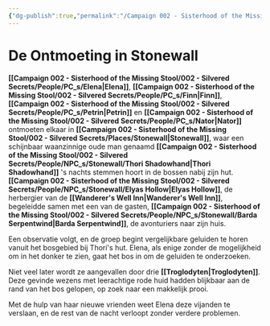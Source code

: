 ```yaml
---
{"dg-publish":true,"permalink":"/Campaign 002 - Sisterhood of the Missing Stool/002 - Silvered Secrets/Notes/Session recaps/001 De Ontmoeting in Stonewall/"}
---
```


# De Ontmoeting in **Stonewall**

**[[Campaign 002 - Sisterhood of the Missing Stool/002 - Silvered Secrets/People/PC_s/Elena\|Elena]]**, **[[Campaign 002 - Sisterhood of the Missing Stool/002 - Silvered Secrets/People/PC_s/Finn\|Finn]]**, **[[Campaign 002 - Sisterhood of the Missing Stool/002 - Silvered Secrets/People/PC_s/Petrin\|Petrin]]** en **[[Campaign 002 - Sisterhood of the Missing Stool/002 - Silvered Secrets/People/PC_s/Nator\|Nator]]** ontmoeten elkaar in **[[Campaign 002 - Sisterhood of the Missing Stool/002 - Silvered Secrets/Places/Stonewall\|Stonewall]]**, waar een schijnbaar waanzinnige oude man genaamd **[[Campaign 002 - Sisterhood of the Missing Stool/002 - Silvered Secrets/People/NPC_s/Stonewall/Thori Shadowhand\|Thori Shadowhand]]** 's nachts stemmen hoort in de bossen nabij zijn hut. **[[Campaign 002 - Sisterhood of the Missing Stool/002 - Silvered Secrets/People/NPC_s/Stonewall/Elyas Hollow\|Elyas Hollow]]**, de herbergier van de **[[Wanderer's Well Inn\|Wanderer's Well Inn]]**, begeleidde samen met een van de gasten, **[[Campaign 002 - Sisterhood of the Missing Stool/002 - Silvered Secrets/People/NPC_s/Stonewall/Barda Serpentwind\|Barda Serpentwind]]**, de avonturiers naar zijn huis.

Een observatie volgt, en de groep begint vergelijkbare geluiden te horen vanuit het bosgebied bij Thori's hut. Elena, als enige zonder de mogelijkheid om in het donker te zien, gaat het bos in om de geluiden te onderzoeken.

Niet veel later wordt ze aangevallen door drie **[[Troglodyten\|Troglodyten]]**. Deze gevinde wezens met leerachtige rode huid hadden blijkbaar aan de rand van het bos gelopen, op zoek naar een makkelijk prooi.

Met de hulp van haar nieuwe vrienden weet Elena deze vijanden te verslaan, en de rest van de nacht verloopt zonder verdere problemen.